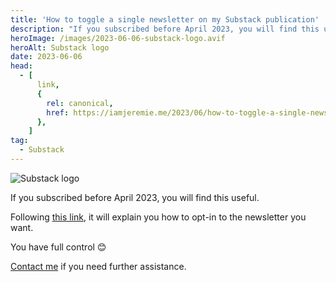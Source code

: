 ```yaml
---
title: 'How to toggle a single newsletter on my Substack publication'
description: "If you subscribed before April 2023, you will find this useful."
heroImage: /images/2023-06-06-substack-logo.avif
heroAlt: Substack logo
date: 2023-06-06
head:
  - [
      link,
      {
        rel: canonical,
        href: https://iamjeremie.me/2023/06/how-to-toggle-a-single-newsletter-on-my-publication,
      },
    ]
tag:
  - Substack
---
```


![Substack logo](/images/2023-06-06-substack-logo.avif)

If you subscribed before April 2023, you will find this useful.

<!-- more -->

Following [this link](../how-to-setup-substack-publication-for-2-languages-in-2023/welcome-email.md#enable-the-newsletter-s-you-need), it will explain you how to opt-in to the newsletter you want.

You have full control 😊

[Contact me](../../../page/contact-me/README.md) if you need further assistance.
